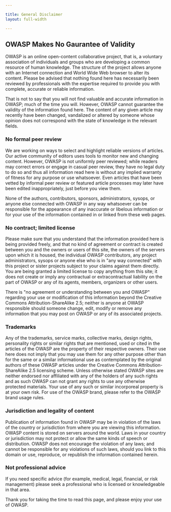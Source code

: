 ```yaml
---

title: General Disclaimer
layout: full-width

---
```

## OWASP Makes No Gaurantee of Validity

OWASP is an online open-content collaborative project, that is, a voluntary association of individuals and groups who are developing a common resource of human knowledge. The structure of the project allows anyone with an Internet connection and World Wide Web browser to alter its content.  Please be advised that nothing found here has necessarily been reviewed by professionals with the expertise required to provide you with complete, accurate or reliable information.

That is not to say that you will not find valuable and accurate information in OWASP; much of the time you will.  However, OWASP cannot guarantee the validity of the information found here.  The content of any given article may recently have been changed, vandalized or altered by someone whose opinion does not correspond with the state of knowledge in the relevant fields.  

### No formal peer review
We are working on ways to select and highlight reliable versions of articles.  Our active community of editors uses tools to monitor new and changing content.  However, OWASP is not uniformly peer reviewed; while readers may correct errors or engage in casual peer review, they have no legal duty to do so and thus all information read here is without any implied warranty of fitness for any purpose or use whatsoever.  Even articles that have been vetted by informal peer review or featured article processes may later have been edited inappropriately, just before you view them.

None of the authors, contributors, sponsors, administrators, sysops, or anyone else connected with OWASP in any way whatsoever can be responsible for the appearance of any inaccurate or libelous information or for your use of the information contained in or linked from these web pages.

### No contract; limited license
Please make sure that you understand that the information provided here is being provided freely, and that no kind of agreement or contract is created between you and the owners or users of this site, the owners of the servers upon which it is housed, the individual OWASP contributors, any project administrators, sysops or anyone else who is in "any way connected" with this project or sister projects subject to your claims against them directly. You are being granted a limited license to copy anything from this site; it does not create or imply any contractual or extracontractual liability on the part of OWASP or any of its agents, members, organizers or other users.

There is "no agreement or understanding between you and OWASP" regarding your use or modification of this information beyond the Creative Commons Attribution-ShareAlike 2.5; neither is anyone at OWASP responsible should someone change, edit, modify or remove any information that you may post on OWASP or any of its associated projects.

### Trademarks 
Any of the trademarks, service marks, collective marks, design rights, personality rights or similar rights that are mentioned, used or cited in the articles of the OWASP are the property of their respective owners. Their use here does not imply that you may use them for any other purpose other than for the same or a similar informational use as contemplated by the original authors of these OWASP articles under the  Creative Commons Attribution-ShareAlike 2.5 licensing scheme. Unless otherwise stated OWASP sites are neither endorsed nor affiliated with any of the holders of any such rights and as such OWASP can not grant any rights to use any otherwise protected materials. Your use of any such or similar incorporeal property is at your own risk. For use of the OWASP brand, please refer to the OWASP brand usage rules.

### Jurisdiction and legality of content
Publication of information found in OWASP may be in violation of the laws of the country or jurisdiction from where you are viewing this information. OWASP content is stored on servers around the world. Laws in your country or jurisdiction may not protect or allow the same kinds of speech or distribution.  OWASP does not encourage the violation of any laws; and cannot be responsible for any violations of such laws, should you link to this domain or use, reproduce, or republish the information contained herein.

### Not professional advice
If you need specific advice (for example, medical, legal, financial, or risk management) please seek a professional who is licensed or knowledgeable in that area.

Thank you for taking the time to read this page, and please enjoy your use of OWASP.
